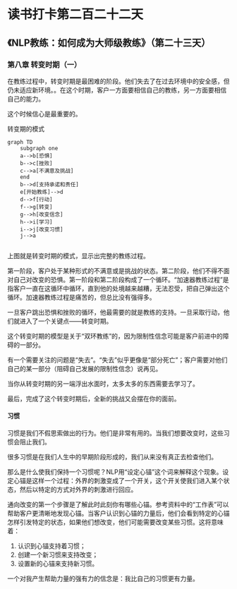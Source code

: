 读书打卡第二百二十二天
===

《NLP教练：如何成为大师级教练》（第二十三天）
---

### 第八章 转变时期（一）

在教练过程中，转变时期是最困难的阶段。他们失去了在过去环境中的安全感，但仍未适应新环境。。在这个时期，客户一方面要相信自己的教练，另一方面要相信自己的能力。

这个时候信心是最重要的。

转变期的模式

```mermaid
graph TD
    subgraph one
    a-->b[恐惧]
    b-->c[挫败]
    c-->a[不满意及挑战]
    end
    b-->d[支持承诺和责任]
    e[开始教练]-->d
    d-->f[行动]
    f-->g[转变]
    g-->h[改变信念]
    h-->i[学习]
    i-->j[改变习惯]
    j-->a
    
```
上图就是转变时期的模式，显示出完整的教练过程。

第一阶段，客户处于某种形式的不满意或是挑战的状态。第二阶段，他们不得不面对自己对改变的恐惧。第一阶段和第二阶段构成了一个循环。“加速器教练过程”是指客户一直在这循环中循环，直到他的处境越来越糟，无法忍受，把自己弹出这个循环。加速器教练过程是痛苦的，但总比没有强得多。

一旦客户跳出恐惧和挫败的循环，他最需要的就是教练的支持。一旦采取行动，他们就进入了一个关键点——转变时期。

这个转变时期的模型是关于“双环教练”的，因为限制性信念可能是客户前进中的障碍的一部分。

有一个需要关注的问题是“失去”。“失去”似乎更像是“部分死亡”；客户需要对他们自己的某一部分（阻碍自己发展的限制性信念）说再见。

当你从转变时期的另一端浮出水面时，太多太多的东西需要去学习了。

最后，完成了这个转变时期后，全新的挑战又会摆在你的面前。

#### 习惯

习惯是我们不假思索做出的行为。他们是非常有用的。当我们想要改变时，这些习惯会阻止我们。

很多习惯是在我们人生中的早期阶段形成的，我们从来没有真正去检查他们。

那么是什么使我们保持一个习惯呢？NLP用“设定心锚”这个词来解释这个现象。设定心锚是这样一个过程：外界的刺激变成了一个开关，这个开关使我们进入某个状态，然后以特定的方式对外界的刺激进行回应。

通向改变的第一个步骤是了解此时此刻你有哪些心锚。参考资料中的“工作表”可以帮助客户更清晰地发现心锚。当客户认识到心锚的力量后，他们会看到特定的心锚怎样引发特定的状态，如果他们想改变，他们可能需要改变某些习惯。这将意味着：
1. 认识到心锚支持着习惯；
2. 创建一个新习惯来支持改变；
3. 设置新的心锚来支持新习惯。

一个对我产生帮助力量的强有力的信念是：我比自己的习惯更有力量。